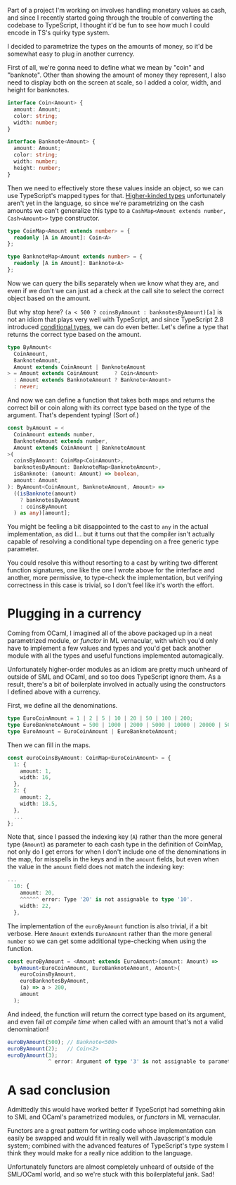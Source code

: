 Part of a project I'm working on involves handling monetary values as cash,
and since I recently started going through the trouble of converting the
codebase to TypeScript, I thought it'd be fun to see how much I could encode in
TS's quirky type system.

I decided to parametrize the types on the amounts of money, so it'd be somewhat
easy to plug in another currency.

First of all, we're gonna need to define what we mean by "coin" and "banknote".
Other than showing the amount of money they represent, I also need to display
both on the screen at scale, so I added a color, width, and height for banknotes.

```typescript
interface Coin<Amount> {
  amount: Amount;
  color: string;
  width: number;
}

interface Banknote<Amount> {
  amount: Amount;
  color: string;
  width: number;
  height: number;
}
```

Then we need to effectively store these values inside an object, so we can use
TypeScript's mapped types for that.
[Higher-kinded types](https://github.com/Microsoft/TypeScript/issues/1213)
unfortunately aren't yet in the language, so since we're parametrizing on the
cash amounts we can't generalize this type to a `CashMap<Amount extends number, Cash<Amount>>`
type constructor.

```typescript
type CoinMap<Amount extends number> = {
  readonly [A in Amount]: Coin<A>
};

type BanknoteMap<Amount extends number> = {
  readonly [A in Amount]: Banknote<A>
};
```

Now we can query the bills separately when we know what they are, and even
if we don't we can just ad a check at the call site to select the correct
object based on the amount.

But why stop here? `(a < 500 ? coinsByAmount : banknotesByAmount)[a]` is not an
idiom that plays very well with TypeScript, and since TypeScript 2.8 introduced
[conditional types](https://www.typescriptlang.org/docs/handbook/release-notes/typescript-2-8.html),
we can do even better. Let's define a type that returns the correct type based
on the amount.

```typescript
type ByAmount<
  CoinAmount,
  BanknoteAmount,
  Amount extends CoinAmount | BanknoteAmount
> = Amount extends CoinAmount     ? Coin<Amount>
  : Amount extends BanknoteAmount ? Banknote<Amount>
  : never;
```

And now we can define a function that takes both maps and returns the correct
bill or coin along with its correct type based on the type of the argument.
That's dependent typing! (Sort of.)

```typescript
const byAmount = <
  CoinAmount extends number,
  BanknoteAmount extends number,
  Amount extends CoinAmount | BanknoteAmount
>(
  coinsByAmount: CoinMap<CoinAmount>,
  banknotesByAmount: BanknoteMap<BanknoteAmount>,
  isBanknote: (amount: Amount) => boolean,
  amount: Amount
): ByAmount<CoinAmount, BanknoteAmount, Amount> =>
  ((isBanknote(amount)
    ? banknotesByAmount
    : coinsByAmount
  ) as any)[amount];
```

You might be feeling a bit disappointed to the cast to `any` in the actual
implementation, as did I... but it turns out that the compiler isn't actually
capable of resolving a conditional type depending on a free generic type
parameter.

You could resolve this without resorting to a cast by writing two different
function signatures, one like the one I wrote above for the interface and
another, more permissive, to type-check the implementation, but verifying
correctness in this case is trivial, so I don't feel like it's worth the effort.

# Plugging in a currency

Coming from OCaml, I imagined all of the above packaged up in a neat
parametrized module, or *functor* in ML vernacular, with which you'd only have
to implement a few values and types and you'd get back another module with all
the types and useful functions implemented automagically.

Unfortunately higher-order modules as an idiom are pretty much unheard of
outside of SML and OCaml, and so too does TypeScript ignore them.
As a result, there's a bit of boilerplate involved in actually using the
constructors I defined above with a currency.

First, we define all the denominations.

```typescript
type EuroCoinAmount = 1 | 2 | 5 | 10 | 20 | 50 | 100 | 200;
type EuroBanknoteAmount = 500 | 1000 | 2000 | 5000 | 10000 | 20000 | 50000;
type EuroAmount = EuroCoinAmount | EuroBanknoteAmount;
```

Then we can fill in the maps.

```typescript
const euroCoinsByAmount: CoinMap<EuroCoinAmount> = {
  1: {
    amount: 1,
    width: 16,
  },
  2: {
    amount: 2,
    width: 18.5,
  },
  ...
};
```

Note that, since I passed the indexing key (`A`) rather than the more general
type (`Amount`) as parameter to each cash type in the definition of CoinMap,
not only do I get errors for when I don't include one of the denominations in
the map, for misspells in the keys and in the `amount` fields, but even when
the value in the `amount` field does not match the indexing key:

```typescript
...
  10: {
    amount: 20,
    ^^^^^^ error: Type '20' is not assignable to type '10'.
    width: 22,
  },
```

The implementation of the `euroByAmount` function is also trivial, if a bit
verbose. Here `Amount` extends `EuroAmount` rather than the more general `number`
so we can get some additional type-checking when using the function.

```typescript
const euroByAmount = <Amount extends EuroAmount>(amount: Amount) =>
  byAmount<EuroCoinAmount, EuroBanknoteAmount, Amount>(
    euroCoinsByAmount,
    euroBanknotesByAmount,
    (a) => a > 200,
    amount
  );
```

And indeed, the function will return the correct type based on its argument,
and even fail *at compile time* when called with an amount that's not a valid
denomination!

```typescript
euroByAmount(500); // Banknote<500>
euroByAmount(2);   // Coin<2>
euroByAmount(3);
             ^ error: Argument of type '3' is not assignable to parameter of type 'EuroAmount'.
```

# A sad conclusion

Admittedly this would have worked better if TypeScript had something akin to
SML and OCaml's parametrized modules, or *functors* in ML vernacular.

Functors are a great pattern for writing code whose implementation
can easily be swapped and would fit in really well with Javascript's
module system; combined with the advanced features of TypeScript's type system
I think they would make for a really nice addition to the language.

Unfortunately functors are almost completely unheard of outside of the SML/OCaml
world, and so we're stuck with this boilerplateful jank. Sad!
